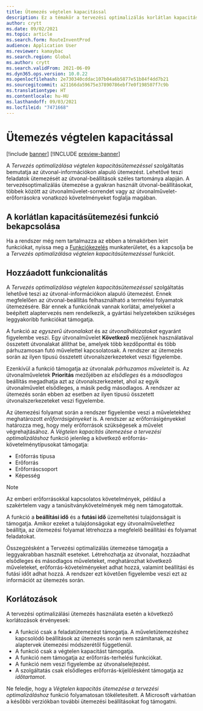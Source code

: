 ```yaml
---
title: Ütemezés végtelen kapacitással
description: Ez a témakör a tervezési optimalizálás korlátlan kapacitásütemezésével kapcsolatban tartalmaz tájékoztatást. Az aktuális funkciókorlátozásokat is leírja.
author: crytt
ms.date: 09/02/2021
ms.topic: article
ms.search.form: RouteInventProd
audience: Application User
ms.reviewer: kamaybac
ms.search.region: Global
ms.author: crytt
ms.search.validFrom: 2021-06-09
ms.dyn365.ops.version: 10.0.22
ms.openlocfilehash: 2e730340cddac107b04a6b5877e51b84f4dd7b21
ms.sourcegitcommit: a21166da59675e37890786ebf7e0f198507f7c9b
ms.translationtype: HT
ms.contentlocale: hu-HU
ms.lasthandoff: 09/03/2021
ms.locfileid: "7471668"
---
```

# <a name="scheduling-with-infinite-capacity"></a>Ütemezés végtelen kapacitással

[!include [banner](../../includes/banner.md)]
[!INCLUDE [preview-banner](../../includes/preview-banner.md)]

A *Tervezés optimalizálása végtelen kapacitásütemezéssel* szolgáltatás bemutatja az útvonal-információkon alapuló ütemezést. Lehetővé teszi feladatok ütemezését az útvonal-beállítások széles tartománya alapján. A tervezésoptimalizálás ütemezése a gyakran használt útvonal-beállításokat, többek között az útvonalművelet-sorrendet vagy az útvonalművelet-erőforrásokra vonatkozó követelményeket foglalja magában.

## <a name="turn-on-the-infinite-capacity-scheduling-feature"></a>A korlátlan kapacitásütemezési funkció bekapcsolása

Ha a rendszer még nem tartalmazza az ebben a témakörben leírt funkciókat, nyissa meg a [Funkciókezelés](../../../fin-ops-core/fin-ops/get-started/feature-management/feature-management-overview.md) munkaterületet, és a kapcsolja be a *Tervezés optimalizálása végtelen kapacitásütemezéssel* funkciót.

## <a name="added-functionality"></a>Hozzáadott funkcionalitás

A *Tervezés optimalizálása végtelen kapacitásütemezéssel* szolgáltatás lehetővé teszi az útvonal-információkon alapuló ütemezést. Ennek megfelelően az útvonal-beállítás felhasználható a termelési folyamatok ütemezésére. Bár ennek a funkciónak vannak korlátai, amelyekkel a beépített alaptervezés nem rendelkezik, a gyártási helyzetekben szükséges leggyakoribb funkciókat támogatja.

A funkció az *egyszerű útvonalakat* és az *útvonalhálózatokat* egyaránt figyelembe veszi. Egy útvonalművelet **Következő** mezőjének használatával összetett útvonalakat állíthat be, amelyek több kezdőponttal és több párhuzamosan futó művelettel kapcsolatosak. A rendszer az ütemezés során az ilyen típusú összetett útvonalszerkezeteket veszi figyelembe.

Ezenkívül a funkció támogatja az útvonalak *párhuzamos műveleteit* is. Az útvonalműveletek **Prioritás** mezőjében az *elsődleges* és a *másodlagos* beállítás megadhatja azt az útvonalszerkezetet, ahol az egyik útvonalművelet elsődleges, a másik pedig másodlagos. A rendszer az ütemezés során ebben az esetben az ilyen típusú összetett útvonalszerkezeteket veszi figyelembe.

Az ütemezési folyamat során a rendszer figyelembe veszi a műveletekhez meghatározott *erőforrásigényeket* is. A rendszer az erőforrásigényekkel határozza meg, hogy mely erőforrások szükségesek a művelet végrehajtásához. A *Végtelen kapacitás ütemezése a tervezési optimalizáláshoz* funkció jelenleg a következő erőforrás-követelménytípusokat támogatja:

- Erőforrás típusa
- Erőforrás
- Erőforráscsoport
- Képesség

> [!NOTE]
> Az emberi erőforrásokkal kapcsolatos követelmények, például a szakértelem vagy a tanúsítványkövetelmények még nem támogatottak.

A funkció a **beállítási idő** és a **futási idő** üzemeltetési tulajdonságait is támogatja. Amikor ezeket a tulajdonságokat egy útvonalművelethez beállítja, az ütemezési folyamat létrehozza a megfelelő beállítási és folyamat feladatokat.

Összegzésként a Tervezési optimalizálás ütemezése támogatja a leggyakrabban használt eseteket. Létrehozhatja az útvonalat, hozzáadhat elsődleges és másodlagos műveleteket, meghatározhat következő műveleteket, erőforrás-követelményeket adhat hozzá, valamint beállítási és futási időt adhat hozzá. A rendszer ezt követően figyelembe veszi ezt az információt az ütemezés során.

## <a name="limitations"></a>Korlátozások

A tervezési optimalizálási ütemezés használata esetén a következő korlátozások érvényesek:

- A funkció csak a feladatütemezést támogatja. A műveletütemezéshez kapcsolódó beállítások az ütemezés során nem számítanak, az alaptervek ütemezési módszerétől függetlenül.
- A funkció csak a végtelen kapacitást támogatja.
- A funkció nem támogatja az erőforrás-terhelési funkciókat.
- A funkció nem veszi figyelembe az útvonalselejtezést.
- A szolgáltatás csak elsődleges erőforrás-kijelölésként támogatja az *időtartamot*.

Ne feledje, hogy a *Végtelen kapacitás ütemezése a tervezési optimalizáláshoz* funkció folyamatosan tökéletesített. A Microsoft várhatóan a későbbi verziókban további ütemezési beállításokat fog támogatni.
